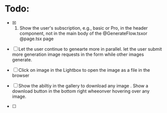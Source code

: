 # Todo:

- [x] 1. Show the user's subscription, e.g., basic or Pro, in the header component, not in the main body of the @GenerateFlow.tsxor @page.tsx page

- [ ]  Let the user continue to genearte more in parallel. let the user submit more generation image requests in the form while other images generate. 
- [ ]  Click on image in the Lightbox to open the image as a file in the browser
- [ ]  Show the abiltiy in the gallery to download any image . Show a download button in the bottom right wheeonver hovering over any image.
- [ ]  